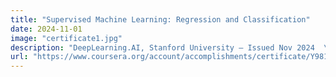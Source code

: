 ```yaml
---
title: "Supervised Machine Learning: Regression and Classification"
date: 2024-11-01
image: "certificate1.jpg"
description: "DeepLearning.AI, Stanford University — Issued Nov 2024  \nCredential ID: Y9815S6QCI3W"
url: "https://www.coursera.org/account/accomplishments/certificate/Y9815S6QCI3W"
---
```

